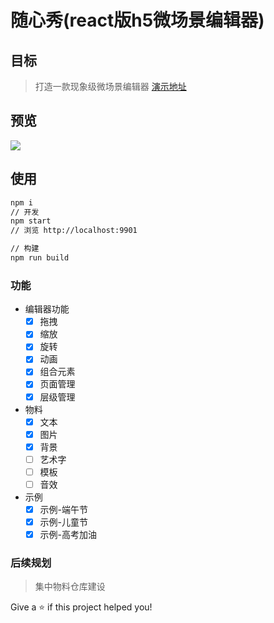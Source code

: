 # 随心秀(react版h5微场景编辑器)

## 目标
> 打造一款现象级微场景编辑器 [演示地址](http://show.lzuntalented.cn)

## 预览
![](http://www.lzuntalented.cn/img/edit.gif)

## 使用

```bash
npm i
// 开发
npm start
// 浏览 http://localhost:9901

// 构建
npm run build
```

### 功能

* 编辑器功能
    - [x] 拖拽
    - [x] 缩放
    - [x] 旋转
    - [x] 动画
    - [x] 组合元素
    - [x] 页面管理
    - [x] 层级管理

* 物料
    - [x] 文本
    - [x] 图片
    - [x] 背景
    - [ ] 艺术字
    - [ ] 模板
    - [ ] 音效

* 示例
    - [x] 示例-端午节
    - [x] 示例-儿童节
    - [x] 示例-高考加油
  
### 后续规划
> 集中物料仓库建设

Give a ⭐️ if this project helped you!